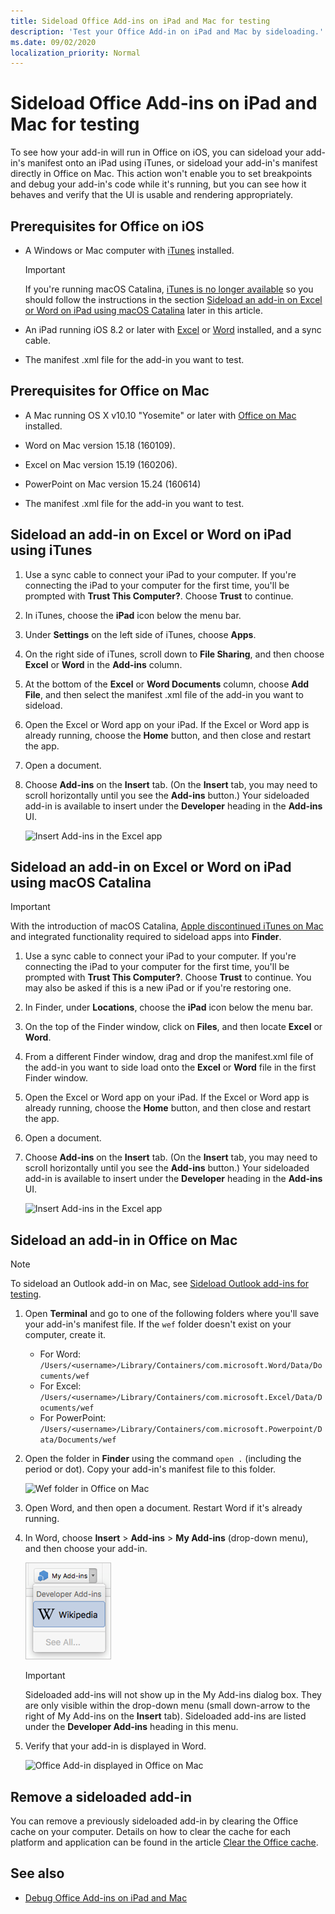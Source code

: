 ```yaml
---
title: Sideload Office Add-ins on iPad and Mac for testing
description: 'Test your Office Add-in on iPad and Mac by sideloading.'
ms.date: 09/02/2020
localization_priority: Normal
---
```


# Sideload Office Add-ins on iPad and Mac for testing

To see how your add-in will run in Office on iOS, you can sideload your add-in's manifest onto an iPad using iTunes, or sideload your add-in's manifest directly in Office on Mac. This action won't enable you to set breakpoints and debug your add-in's code while it's running, but you can see how it behaves and verify that the UI is usable and rendering appropriately.

## Prerequisites for Office on iOS

- A Windows or Mac computer with [iTunes](https://www.apple.com/itunes/download/) installed.
  > [!IMPORTANT]
  > If you're running macOS Catalina, [iTunes is no longer available](https://support.apple.com/HT210200) so you should follow the instructions in the section [Sideload an add-in on Excel or Word on iPad using macOS Catalina](#sideload-an-add-in-on-excel-or-word-on-ipad-using-macos-catalina) later in this article.

- An iPad running iOS 8.2 or later with [Excel](https://apps.apple.com/app/microsoft-excel/id586683407) or [Word](https://apps.apple.com/app/microsoft-word/id586447913) installed, and a sync cable.

- The manifest .xml file for the add-in you want to test.

## Prerequisites for Office on Mac

- A Mac running OS X v10.10 "Yosemite" or later with [Office on Mac](https://products.office.com/buy/compare-microsoft-office-products?tab=omac) installed.

- Word on Mac version 15.18 (160109).

- Excel on Mac version 15.19 (160206).

- PowerPoint on Mac version 15.24 (160614)

- The manifest .xml file for the add-in you want to test.

## Sideload an add-in on Excel or Word on iPad using iTunes

1. Use a sync cable to connect your iPad to your computer. If you're connecting the iPad to your computer for the first time, you'll be prompted with **Trust This Computer?**. Choose **Trust** to continue.

2. In iTunes, choose the **iPad** icon below the menu bar.

3. Under **Settings** on the left side of iTunes, choose **Apps**.

4. On the right side of iTunes, scroll down to **File Sharing**, and then choose **Excel** or **Word** in the **Add-ins** column.

5. At the bottom of the **Excel** or **Word Documents** column, choose **Add File**, and then select the manifest .xml file of the add-in you want to sideload.

6. Open the Excel or Word app on your iPad. If the Excel or Word app is already running, choose the **Home** button, and then close and restart the app.

7. Open a document.

8. Choose **Add-ins** on the **Insert** tab. (On the **Insert** tab, you may need to scroll horizontally until you see the **Add-ins** button.) Your sideloaded add-in is available to insert under the **Developer** heading in the **Add-ins** UI.

    ![Insert Add-ins in the Excel app](../images/excel-insert-add-in.png)

## Sideload an add-in on Excel or Word on iPad using macOS Catalina

> [!IMPORTANT]
> With the introduction of macOS Catalina, [Apple discontinued iTunes on Mac](https://support.apple.com/HT210200) and integrated functionality required to sideload apps into **Finder**.

1. Use a sync cable to connect your iPad to your computer. If you're connecting the iPad to your computer for the first time, you'll be prompted with **Trust This Computer?**. Choose **Trust** to continue. You may also be asked if this is a new iPad or if you're restoring one.

2. In Finder, under **Locations**, choose the **iPad** icon below the menu bar.

3. On the top of the Finder window, click on **Files**, and then locate **Excel** or **Word**.

4. From a different Finder window, drag and drop the manifest.xml file of the add-in you want to side load onto the **Excel** or **Word** file in the first Finder window.

5. Open the Excel or Word app on your iPad. If the Excel or Word app is already running, choose the **Home** button, and then close and restart the app.

6. Open a document.

7. Choose **Add-ins** on the **Insert** tab. (On the **Insert** tab, you may need to scroll horizontally until you see the **Add-ins** button.) Your sideloaded add-in is available to insert under the **Developer** heading in the **Add-ins** UI.

    ![Insert Add-ins in the Excel app](../images/excel-insert-add-in.png)

## Sideload an add-in in Office on Mac

> [!NOTE]
> To sideload an Outlook add-in on Mac, see [Sideload Outlook add-ins for testing](../outlook/sideload-outlook-add-ins-for-testing.md#sideload-an-add-in-in-outlook-on-the-desktop).

1. Open **Terminal** and go to one of the following folders where you'll save your add-in's manifest file. If the `wef` folder doesn't exist on your computer, create it.

    - For Word:  `/Users/<username>/Library/Containers/com.microsoft.Word/Data/Documents/wef`
    - For Excel:  `/Users/<username>/Library/Containers/com.microsoft.Excel/Data/Documents/wef`
    - For PowerPoint: `/Users/<username>/Library/Containers/com.microsoft.Powerpoint/Data/Documents/wef`

2. Open the folder in **Finder** using the command `open .` (including the period or dot). Copy your add-in's manifest file to this folder.

    ![Wef folder in Office on Mac](../images/all-my-files.png)

3. Open Word, and then open a document. Restart Word if it's already running.

4. In Word, choose **Insert** > **Add-ins** > **My Add-ins** (drop-down menu), and then choose your add-in.

    ![My Add-ins in Office on Mac](../images/my-add-ins-wikipedia.png)

    > [!IMPORTANT]
    > Sideloaded add-ins will not show up in the My Add-ins dialog box. They are only visible within the drop-down menu (small down-arrow to the right of My Add-ins on the **Insert** tab). Sideloaded add-ins are listed under the **Developer Add-ins** heading in this menu.

5. Verify that your add-in is displayed in Word.

    ![Office Add-in displayed in Office on Mac](../images/lorem-ipsum-wikipedia.png)

## Remove a sideloaded add-in

You can remove a previously sideloaded add-in by clearing the Office cache on your computer. Details on how to clear the cache for each platform and application can be found in the article [Clear the Office cache](clear-cache.md).

## See also

- [Debug Office Add-ins on iPad and Mac](debug-office-add-ins-on-ipad-and-mac.md)

